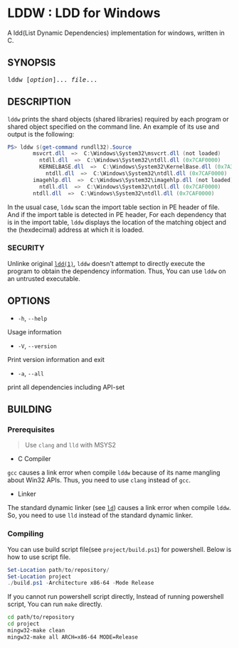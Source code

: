 # LDDW : LDD for Windows

A ldd(List Dynamic Dependencies) implementation for windows, written in C.

## SYNOPSIS

<pre>
lddw [<i>option</i>]... <i>file</i>...
</pre>

## DESCRIPTION

`lddw` prints the shard objects (shared libraries) required by each program or shared object specified on the command line.
An example of its use and output is the following:

```powershell
PS> lddw $(get-command rundll32).Source
        msvcrt.dll  =>  C:\Windows\System32\msvcrt.dll (not loaded)
          ntdll.dll  =>  C:\Windows\System32\ntdll.dll (0x7CAF0000)
          KERNELBASE.dll  =>  C:\Windows\System32\KernelBase.dll (0x7A310000)
            ntdll.dll  =>  C:\Windows\System32\ntdll.dll (0x7CAF0000)
        imagehlp.dll  =>  C:\Windows\System32\imagehlp.dll (not loaded)
          ntdll.dll  =>  C:\Windows\System32\ntdll.dll (0x7CAF0000)
        ntdll.dll  =>  C:\Windows\System32\ntdll.dll (0x7CAF0000)
```

In the usual case, `lddw` scan the import table section in PE header of file.
And if the import table is detected in PE header,
For each dependency that is in the import table,
`lddw` displays the location of the matching object and the (hexdecimal) address at which it is loaded.

### SECURITY

Unlinke original [`ldd(1)`](https://man7.org/linux/man-pages/man1/ldd.1.html),
`lddw` doesn't attempt to directly execute the program to obtain the dependency information.
Thus, You can use `lddw` on an untrusted executable.

## OPTIONS

-   `-h`, `--help`

Usage information

-   `-V`, `--version`

Print version information and exit

-   `-a`, `--all`

print all dependencies including API-set

## BUILDING

### Prerequisites

> Use `clang` and `lld` with MSYS2

-   C Compiler

`gcc` causes a link error when compile `lddw` because of its name mangling about Win32 APIs.
Thus, you need to use `clang` instead of `gcc`.

-   Linker

The standard dynamic linker (see [`ld`](https://ftp.gnu.org/old-gnu/Manuals/ld-2.9.1/html_mono/ld.html)) causes a link error when compile `lddw`.
So, you need to use `lld` instead of the standard dynamic linker.

### Compiling

You can use build script file(see `project/build.ps1`) for powershell.
Below is how to use script file.

```powershell
Set-Location path/to/repository/
Set-Location project
./build.ps1 -Architecture x86-64 -Mode Release
```

If you cannot run powershell script directly,
Instead of running powershell script,
You can run `make` directly.

```sh
cd path/to/repository
cd project
mingw32-make clean
mingw32-make all ARCH=x86-64 MODE=Release
```
